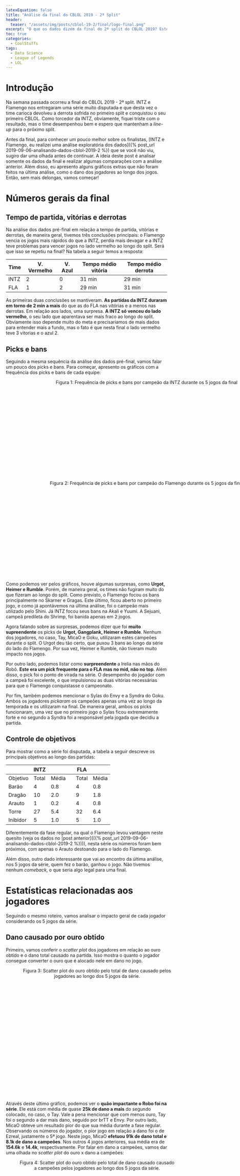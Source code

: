 ```yaml
---
latexEquation: false
title: "Análise da final do CBLOL 2019 - 2ª Split"
header:
  teaser: "/assets/img/posts/cblol-19-2/final/logo-final.png"
excerpt: "O que os dados dizem da final do 2ª split do CBLOL 2019? Este post apresenta um complemento da análise anterior, mas agora incluindo os dados somente da final."
toc: true
categories:
  - CoolStuffs
tags:
  - Data Science
  - League of Legends
  - LOL
---
```


# Introdução
Na semana passada ocorreu a final do CBLOL 2019 - 2ª split. INTZ e Flamengo nos entregaram uma série muito disputada e que desta vez o time carioca devolveu a derrota sofrida no primeiro split e conquistou o seu primeiro CBLOL. Como torcedor da INTZ, obviamente, fiquei triste com o resultado, mas o time desempenhou bem e espero que mantenham a _line-up_ para o próximo split.

Antes da final, para conhecer um pouco melhor sobre os finalistas, [INTZ e Flamengo, eu realizei uma análise exploratória dos dados]({% post_url 2019-09-06-analisando-dados-cblol-2019-2 %}) que se você não viu, sugiro dar uma olhada antes de continuar. A ideia deste post é analisar somente os dados da final e realizar algumas comparações com a análise anterior. Além disso, eu apresento alguns gráficos extras que não foram feitos na última análise, como o dano dos jogadores ao longo dos jogos. Então, sem mais delongas, vamos começar!

# Números gerais da final
## Tempo de partida, vitórias e derrotas
Na análise dos dados pré-final em relação a tempo de partida, vitórias e derrotas, de maneira geral, tivemos três conclusões principais: o Flamengo vencia os jogos mais rápidos do que a INTZ, perdia mais devagar e a INTZ teve problemas para vencer jogos no lado vermelho ao longo do split. Será que isso se repetiu na final? Na tabela a seguir temos a resposta:


| Time | V. Vermelho | V. Azul | Tempo médio vitória | Tempo médio derrota |
|------|-------------|---------|---------------------|---------------------|
| INTZ | 2           | 0       | 31 min              | 29 min              |
| FLA  | 1           | 2       | 29 min              | 31 min              |


As primeiras duas conclusões se mantiveram. **As partidas da INTZ duraram em torno de 2 min a mais** do que as do FLA nas vitórias e a menos nas derrotas. Em relação aos lados, uma surpresa. **A INTZ só venceu do lado vermelho**, o seu lado que aparentava ser mais fraco ao longo do split. Obviamente isso depende muito do meta e precisariamos de mais dados para entender mais a fundo, mas o fato é que nesta final o lado vermelho teve 3 vitorias e o azul 2.


## Picks e bans
Seguindo a mesma sequência da análise dos dados pré-final, vamos falar um pouco dos picks e bans. Para começar, apresento os gráficos com a frequência dos picks e bans de cada equipe:

<figure style="width: 800px; height: 300px;" class="align-center">
  
  <img src="{{ site.url }}{{ site.baseurl }}/assets/img/posts/cblol-19-2/final/freq_itz_pick_ban.png" alt="">

  <figcaption style="text-align: center;">
    Figura 1: Frequência de picks e bans por campeão da INTZ durante os 5 jogos da final
  </figcaption>

</figure>


<figure style="width: 800px; height: 300px;" class="align-center">
  
  <img src="{{ site.url }}{{ site.baseurl }}/assets/img/posts/cblol-19-2/final/freq_fla_pick_ban.png" alt="">

  <figcaption style="text-align: center;">
    Figura 2: Frequência de picks e bans por campeão do Flamengo durante os 5 jogos da final
  </figcaption>

</figure>

Como podemos ver pelos gráficos, houve algumas surpresas, como **Urgot, Heimer e Rumble**. Porém, de maneira geral, os times não fugiram muito do que fizeram ao longo do split. Como previsto, o Flamengo focou os bans principalmente no Skarner e Gragas. Este último, ficou aberto no primeiro jogo, e como já apontávemos na última análise, foi o campeão mais utilizado pelo Shini. Já INTZ focou seus bans na Akali e Yuumi. A Sejuani, campeã predileta do Shrimp, foi banida apenas em 2 jogos. 

Agora falando sobre as surpresas, podemos dizer que foi **muito supreendente** os picks de **Urgot, Gangplank, Heimer e Rumble**. Nenhum dos jogadores, no caso, Tay, MicaO e Goku, utilizaram estes campeões durante o split. O Urgot deu tão certo, que puxou 3 bans ao longo da série do lado do Flamengo. Por sua vez, Heimer e Rumble, não tiveram muito impacto nos jogos.

Por outro lado, podemos listar como **surpreendente** a Irelia nas mãos do Robô. **Este era um pick frequente para o FLA mas no mid, não no top**. Além disso, o pick foi o ponto de virada na série. O desempenho do jogador com a campeã foi excelente, o que impulsionou as duas vitórias necessárias para que o Flamengo conquistasse o campeonato. 

Por fim, também podemos mencionar o Sylas do Envy e a Syndra do Goku. Ambos os jogadores _pickaram_ os campeões apenas uma vez ao longo da temporada e os utilizaram na final. De maneira geral, ambos os picks funcionaram, uma vez que no primeiro jogo o Sylas ficou extremamente forte e no segundo a Syndra foi a responsável pela jogada que decidiu a partida.

## Controle de objetivos
Para mostrar como a série foi disputada, a tabela a seguir descreve os principais objetivos ao longo das partidas:

|          | INTZ  |       |   | FLA   |       |
|----------|-------|-------|---|-------|-------|
| Objetivo | Total | Média |   | Total | Média |
| Barão    | 4     | 0.8   |   | 4     | 0.8   |
| Dragão   | 10    | 2.0   |   | 9     | 1.8   |
| Arauto   | 1     | 0.2   |   | 4     | 0.8   |
| Torre    | 27    | 5.4   |   | 32    | 6.4   |
| Inibidor | 5     | 1.0   |   | 5     | 1.0   |


Diferentemente da fase regular, na qual o Flamengo levou vantagem neste quesito (veja os dados no [post anterior](({% post_url 2019-09-06-analisando-dados-cblol-2019-2 %}))), nesta série os números foram bem próximos, com apenas o Arauto destoando para o lado do Flamengo. 

Além disso, outro dado interessante que vai ao encontro da última análise, nos 5 jogos da série, quem fez o barão, ganhou o jogo. Não tivemos nenhum _comeback_, o que seria algo legal para uma final.

# Estatísticas relacionadas aos jogadores
Seguindo o mesmo roteiro, vamos analisar o impacto geral de cada jogador considerando os 5 jogos da série. 

## Dano causado por ouro obtido
Primeiro, vamos conferir o _scatter plot_ dos jogadores em relação ao ouro obtido e o dano total causado na partida. Isso mostra o quanto o jogador consegue converter o ouro que é alocado nele em dano no jogo.


<figure style="width: 490px; height: 400px;" class="align-center">
  
  <img src="{{ site.url }}{{ site.baseurl }}/assets/img/posts/cblol-19-2/final/dano_total_ouro_times.png" alt="">

  <figcaption style="text-align: center;">
    Figura 3: Scatter plot do ouro obtido pelo total de dano causado pelos jogadores ao longo dos 5 jogos da série.
  </figcaption>

</figure>


Através deste último gráfico, podemos ver o **quão impactante o Robo foi na série**. Ele está com média de quase **25k de dano a mais** do segundo colocado, no caso, o Tay. Vale a pena mencionar que com menos ouro, Tay foi o segundo a dar mais dano, seguido por brTT e Envy. Por outro lado, MicaO obteve um resultado pior do que sua média durante a fase regular. Observando os números do jogador, o pior jogo em relação a dano foi o de Ezreal, justamente o 5ª jogo. Neste jogo, MicaO **efetuou 91k de dano total e 8.1k de dano a campeões**. Nos outros 4 jogos anteriores, sua média era de **154.6k** e **14.4k**, respectivamente. Por falar em dano a campeões, vamos dar uma olhada no _scatter plot_ do ouro x dano a campeões:

<figure style="width: 490px; height: 400px;" class="align-center">
  
  <img src="{{ site.url }}{{ site.baseurl }}/assets/img/posts/cblol-19-2/final/dano_camp_ouro_times.png" alt="">

  <figcaption style="text-align: center;">
    Figura 4: Scatter plot do ouro obtido pelo total de dano causado causado a campeões pelos jogadores ao longo dos 5 jogos da série.
  </figcaption>

</figure>

Em relação a dano a campeões, Envy e brTT foram os que mais causaram dano, seguidos por MicaO, Robo e Tay. Para ajudar ainda mais nesta análise, a seguir é apresentado o ranking dos jogadores em relação a razão ouro/dano total e ouro/dano a campeões. A razão mostra o quão boa foi a conversão do ouro em dano. Neste caso, quanto maior o valor, melhor.

<figure style="width: 800px; height: 350px;" class="align-center">
  
  <img src="{{ site.url }}{{ site.baseurl }}/assets/img/posts/cblol-19-2/final/ranking_dano.png" alt="">

  <figcaption style="text-align: center;">
    Figura 5: ranking da razão ouro/dano total e da razão ouro/dano a campeões
  </figcaption>

</figure>

De maneira geral, em relação aos dados de ouro x dano, podemos destacar três pontos principais:

1. Apesar do 5ª jogo fraco, MicaO manteve sua característica de converter bastante dano a campeões com um pouco menos recurso do que os demais carregadores. Por outro lado, o mesmo não se refletiu no dano total.
2. A diferença de desempenho entre os _mid laners_ ao longo da série. Tanto no gráfico de ouro x dano total quanto neste último, podemos observar que o Envy teve  muito mais impacto na série do que o Goku. Porém, Goku recebeu muito menos recurso, o que é refletido nos rankings da Figura 5.
3. O surpreendente desempenho negativo do Shrimp que causou **quase a mesma quantidade de dano a campeões do que o Luci** mas com muito mais recurso disponível. Comparando ele com Shini, podemos observar o quão distante ele ficou do caçador adversário. A título de comparação, nesta série, sua média de dano a campeões foi de **5.6k** e ao longo do split a média foi **10.6k**, quase que o dobro! Isso é refletido no ranking da razão ouro/dano a campeões, na qual **Shrimp ficou em último**.

Com intuito de ver a evolução dos danos totais e a campeões ao longo das 5 partidas, é apresentado o gráfico dos danos de todos os jogadores por partida:

<figure style="width: 800px; height: 390px;" class="align-center">
  
  <img src="{{ site.url }}{{ site.baseurl }}/assets/img/posts/cblol-19-2/final/dano_total_ao_longo.png" alt="">

  <figcaption style="text-align: center;">
    Figura 6: dano total causado pelos jogadores ao longo das 5 partidas
  </figcaption>

</figure>

<figure style="width: 800px; height: 390px;" class="align-center">
  
  <img src="{{ site.url }}{{ site.baseurl }}/assets/img/posts/cblol-19-2/final/dano_camp_ao_longo.png" alt="">

  <figcaption style="text-align: center;">
    Figura 7: dano a campeões causado pelos jogadores ao longo das 5 partidas
  </figcaption>

</figure>

De maneira geral, podemos observar que em relação ao dano total o **Robo se manteve bem em todos jogos**, mesmo os que o time perdeu. De maneira oposta, no gráfico de dano a campeões, Shrimp está sempre **muito próximo da curva dos suportes**, o que não é muito bom para uma _role_ que pega recurso como a dele. Por fim, existe uma tendência de queda da INTZ ao longo dos jogos. Destaque para como o MicaO foi caindo no dano total e o Shini despencou no dano a campeões na última partida.


## Divisão de recurso e dano

Em relação a divisão em % de recurso e dano, a final apresentou os seguintes números:


| Jogador     | % ouro | % dano total | % dano a campeões |
|-------------|--------|--------------|-------------------|
| ITZ Tay     | 21.94  | 26.64        | 24.21             |
| ITZ Shini   | 18.89  | 22.71        | 17.11             |
| ITZ Envy    | 24.05  | 24.98        | 25.52             |
| ITZ micaO   | 21.69  | 21.11        | 24.65             |
| ITZ RedBert | 13.41  | 4.51         | 8.47              |
|             |        |              |                   |
| FLA Robo    | 24.82  | 29.64        | 27.11             |
| FLA Shrimp  | 18.31  | 20.13        | 11.59             |
| FLA Goku    | 19.18  | 20.02        | 22.22             |
| FLA brTT    | 23.76  | 25.76        | 28.17             |
| FLA Luci    | 13.90  | 4.45         | 10.88             |


Em comparação com os mesmos dados dos dados pré-final, podemos detacar em ambas as equipes:
- Tay manteve sua % de ouro mas aumentou em cerca de **4% seu dano total** e 3% o dano a campeões
- Envy aumentou sua % de auro em cerca de 3%, o que refletiu na mesma quatia no dano a campeões
- MicaO obteve cerca de -3% de ouro o que refletiu em **-4% de dano total e a campeões**
- Robo obteve cerca de 2.5% de ouro a mais, **causou +6% de dano total** e +2% em campeões
- Goku perdeu cerca de 2% de ouro, causo -2.5% de dano total e -1.5% de dano a campeões
- Shrimp obteve cerca de 1% a menos de ouro, -1% de dano total e **cerca de -6% de dano a campeões**

Esses números mostram que Robô e o Tay foram os que mais cresceram de produção na final. Por fim, o ranking de KDA (ou AMA, como preferir) dos jogadores é apresentado na sequência:


<figure style="width: 490px; height: 400px;" class="align-center">
  
  <img src="{{ site.url }}{{ site.baseurl }}/assets/img/posts/cblol-19-2/final/kda.png" alt="">

  <figcaption style="text-align: center;">
    Figura 6: ranking do KDA dos jogadores considerando os 5 jogos da série
  </figcaption>

</figure>

Primeiramente, o gráfico é muito afetado pela performance do primeiro jogo da INTZ, que terminou 26 a 6 em abates para os intrépidos. De qualquer forma, é interessante ver que mesmo com todo impacto na série, Robo teve o menor KDA dentre todos os jogadores. Isso mostra que nem sempre o KDA é o mais importante.


# Considerações finais
A final do CBLOL 2019 entregou uma série emocionante de 5 jogos. De acordo com os dados, tivemos uma série disputada, principalmente nos 3 primeiros jogos. Nos 2 últimos, o Flamengo conseguiu dominar um pouco mais a partida, como sugere os gráficos apresentados. Em relação aos jogadores,gostaria de destacar o papel dos _top laners_ nesta final. Obviamente, Robo foi o grande destaque, de acordo com os dados apresentados. Porém, Tay também teve um desempenho destacável, tendo um pico de dano no jogo 2 da final. Além disso, mesmo perdendo, Envy teve um desempenho superior ao Goku. E mesmo ganhando, Shrimp ficou atrás do Shini, exceto no último jogo, na qual Shini não apresentou uma boa performance. 

Por fim, devemos destacar que o melhor time venceu a série. Agora é torcer para que o Flamengo represente bem a região no mundial. Mas para isso, o _mid_ e o _jungler_ precisam melhorar seus números.

Obrigado a você que leu esta análise e espero realizar mais uma antes do prêmio CBLOL para identificar os melhores jogadores por _role_ e _rankear-los_ de acordo com os seus números. Até a próxima!